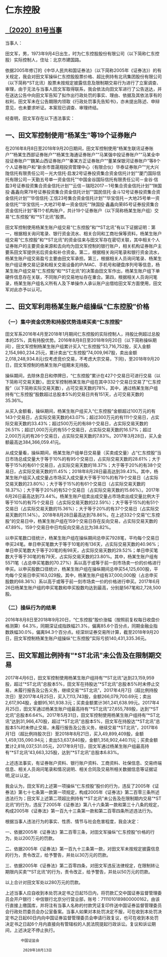 # 仁东控股

## [〔2020〕81号当事](http://www.csrc.gov.cn/pub/zjhpublic/G00306212/202012/t20201214_388158.htm)



当事人：

田文军，男，1973年9月4日出生，时为仁东控股股份有限公司（以下简称仁东控股）实际控制人，住址：北京市建国路。



依据2005年修订的《中华人民共和国证券法》（以下简称2005年《证券法》）的有关规定，我会对田文军操纵仁东控股股票价格、超比例持有北讯集团股份有限公司（以下简称*ST北讯）股票未按规定披露信息及限制期交易行为进行了立案调查、审理，由于无法与当事人田文军取得联系，我会依法向田文军进行了公告送达，并在送达公告中向田文军告知了拟作出行政处罚的事实、理由、依据及其依法享有的权利，田文军未在公告期限内领取《行政处罚事先告知书》，亦未提出陈述、申辩意见，也未要求听证。本案现已调查、审理终结。



经查明，田文军存在以下违法事实：



## 一、田文军控制使用“杨某生”等19个证券账户

在2016年8月8日至2018年9月20日期间，田文军控制使用“杨某生联讯证券账户”“杨某生西部证券账户”“杨某生海通证券账户”“马某强中投证券账户”“马某全中投证券账户”“魏某山西证券账户”“秦某方正证券账户”“董某保银河证券账户”等8个个人证券账户和“新余市晋晟翔投资管理中心（有限合伙）华泰证券账户”“光大兴陇信托有限责任公司－光大信托·启发2号证券投资集合资金信托计划”“厦门国际信托有限公司－天勤五号单一资金信托”“中国金谷国际信托有限责任公司－金谷·信盈3号证券投资集合资金信托计划”“云信－瑞阳2017－1号集合资金信托计划”“陕国投·鑫鑫向荣78号证券投资集合资金信托计划”“国民信托·金斗12号证券投资集合资金信托计划”“华信信托·工信23号集合资金信托计划”“华宝信托－大地25号单一资金信托”“华宝信托－大地21号单一资金信托”“陕国投·鑫鑫向荣85号证券投资集合资金信托计划”等11个机构账户，共计19个证券账户（以下简称杨某生账户组）交易“仁东控股”和“*ST北讯”股票。



田文军控制使用杨某生账户组交易“仁东控股”和“*ST北讯”有以下证据证明：第一，根据相关询问笔录、银行资金流水、相关合同和工商社保等资料，杨某生账户组交易“仁东控股”和“*ST北讯”的资金往来与田文军存在密切关联，其中相关个人证券账户的主要资金来源和去向均为田文军控制的银行账户，相关机构证券账户主要系田文军提供劣后资金和补仓资金。第二，根据相关询问笔录和银行资金流水，杨某生账户组交易盈亏主要由田文军承担。第三，根据相关人员询问笔录、杨某生账户组证券交易记录和相关交易设备的IP/MAC、手机号和硬盘序列号等信息，杨某生账户组交易“仁东控股”和“*ST北讯”的决策由田文军作出，杨某生账户组下单硬件信息存在关联，不同账户的交易地址存在重合。第四，根据相关人员询问笔录，杨某生账户组名义所有人及下单操作人承认账户出借给田文军方面使用，田文军对此亦予以认可。



## 二、田文军利用杨某生账户组操纵“仁东控股”价格

### （一）集中资金优势和持股优势连续买卖“仁东控股”

田文军系2016年4月至2018年1月期间仁东控股的实际控制人，持股比例超过总股本的25%，具有持股优势。2016年8月8日至2018年9月20日（以下简称操纵期间），田文军控制杨某生账户组累计买入“仁东控股”53,716,752股，买入金额2,154,980,234.25元，累计卖出“仁东控股”74,009,967股，卖出金额2,018,248,934.8元(仅考虑竞价交易，不考虑大宗交易，下同)，至2018年9月20日，田文军控制的杨某生账户组期末无持股。

操纵期间，去除休息日和停牌日，“仁东控股”累计在427个交易日可进行交易（以下简称可交易天数）。田文军控制杨某生账户组在其中332个交易日交易了“仁东控股”（以下简称实际交易天数），占可交易天数的78%，其中，通过杨某生账户组持有“仁东控股”股数超过总股本5%的交易日共有151天，占可交易天数的35.36%。



从买入金额看，操纵期间，杨某生账户组买入“仁东控股”金额超过100万元的有143个交易日，占实际交易天数的43.07%；超过300万元的有111个交易日，占实际交易天数的33.43%；超过500万元的有88个交易日，占实际交易天数的26.51%；超过1,000万元的有55个交易日，占实际交易天数的16.57%；超过2,000万元的有26个交易日，占实际交易天数的7.83%。2017年3月28日，买入金额最高达384,366,059.41元。



从成交量看，操纵期间，杨某生账户组单日交易量（买卖成交量）占“仁东控股”当日市场总成交量大于等于10%的有95个交易日，占实际交易天数的28.61%；大于等于15%的有61个交易日，占实际交易天数的18.37%；大于等于20%的有38个交易日，占实际交易天数的11.45%；2018年8月28日最高达到39.43%。其中，杨某生账户组买入成交量占市场买入成交量大于等于10%的有79个交易日（占实际交易天数的23.80%）；大于等于15%的有61个交易日（占实际交易天数的18.37%）；大于等于20%的有52个交易日（占实际交易天数的15.66%）。2017年6月26日最高达到73.44%。杨某生账户组卖出成交量占市场卖出成交量比例大于等于10%的有75个交易日（占实际交易天数的22.59%）；大于等于15%的有51个交易日（占实际交易天数的15.36%）；大于等于20%的有37个交易日（占实际交易天数的11.14%）。2018年8月28日最高达到78.86%。在上述332个交易“仁东控股”的交易日中，杨某生账户组在159个交易日存在反向交易，占实际交易天数的47.89%，159个交易日中日均反向交易占比为38.82%。

以申买笔数口径统计，杨某生账户组在操纵期间总申买7928笔，平均每个交易日申买24笔。单日申买笔数大于等于10笔的有136天，占实际交易天数的40.96%；单日申买笔数大于等于20笔的有98天，占实际交易天数的29.52%；单日申买笔数大于等于30笔的有79天，占实际交易天数的23.80%。其中，杨某生账户组有5571笔（占总申买笔数的70.27%）系以高于或等于前一刻市场卖一价的价格进行申买。以申买股数口径统计，杨某生账户组在操纵期间总申买54,125,600股，平均每个交易日申买163,029股。其中，杨某生账户组有37,000,000股（占总申买股数的68.36%）系以高于或等于前一刻市场卖一价的价格进行申买。2017年6月26日杨某生账户组的申买笔数和申买股数均达到最高，分别是567笔和2,728,500股。

### （二）操纵行为的结果

2016年8月8日至2018年9月20日，“仁东控股”股价涨幅（按照前复权每日收盘价格测算）64.3%，同期深证成指跌幅21.3%，偏离85.6个百分点，同期金融业指数跌幅30.0%，偏离94.3个百分点。经深圳证券交易所计算，截至2018年9月20日，田文军控制杨某生账户组操纵“仁东控股”实际亏损140,431,335.36元。



## 三、田文军超比例持有“*ST北讯”未公告及在限制期交易

2017年4月6日，田文军控制使用杨某生账户组持有“*ST北讯”达到23,159,959股，超过“*ST北讯”总股本5%，田文军在持股达“*ST北讯”总股本5%时未停止交易，未履行报告及公告义务，继续交易“*ST北讯”，2017年4月7日（超比例持股次日）至2017年4月25日，买入7,113,743股，金额266,079,700.69元；卖出2,617,904股，金额95,161,938.3元；买卖金额累计361,241,638.99元。2017年4月25日，田文军通过杨某生账户组最高持有“*ST北讯”27,655,789股，达到“*ST北讯”总股本6.64%。2017年5月31日，田文军控制使用杨某生账户组持有“*ST北讯”达到31,966,470股，超过“*ST北讯”总股本5%，田文军在持股达“*ST北讯”总股本5%时未停止交易，未履行报告及公告义务，继续交易“*ST北讯”，2017年6月1日（超比例持股次日）至2018年8月21日，买入49,899,409股，金额1,459,135,090.94元；卖出53,637,840股，金额1,358,902,440.11元；买卖金额累计2,818,037,531.05元，2017年9月1日，田文军通过杨某生账户组最高持有“*ST北讯”43,663,325股，达到“*ST北讯”总股本6.83%。

上述违法事实，有证券账户资料、银行账户资料、工商资料、社保信息、交易终端信息、相关人员询问笔录和情况说明、相关合同及交易所相关数据信息等证据证明,足以认定。

我会认为，田文军的上述第一项操纵“仁东控股”股价的行为，违反了2005年《证券法》第七十七条第一款第一项规定，构成2005年《证券法》第二百零三条所述违法行为；田文军上述第二项超比例持有“*ST北讯”未公告及在限制期内交易“*ST北讯”的行为，违反了2005年《证券法》第八十六条第一款和第三十八条的规定，构成2005年《证券法》第一百九十三条第一款和第二百零四条所述违法行为。

根据当事人违法行为的事实、性质、情节与社会危害程度，我会决定：

一、依据2005年《证券法》第二百零三条，对田文军操纵“仁东控股”价格的行为，处以200万元的罚款。

二、依据2005年《证券法》第一百九十三条第一款，对田文军未按规定披露信息的行为，责令改正，给予警告，并处以30万元的罚款。

三、依据2005年《证券法》第二百零四条，对田文军违反法律规定，在限制转让期限内买卖“*ST北讯”的行为，责令改正，给予警告，并处以50万元的罚款。

以上合计对田文军处以280万元的罚款。

上述当事人应自收到本处罚决定书之日起15日内，将罚款汇交中国证券监督管理委员会开户银行：中信银行北京分行营业部，账号：7111010189800000162，由该行直接上缴国库，并将注有当事人名称的付款凭证复印件送中国证券监督管理委员会行政处罚委员会办公室备案。当事人如果对本处罚决定不服，可在收到本处罚决定书之日起60日内向中国证券监督管理委员会申请行政复议，也可在收到本处罚决定书之日起6个月内直接向有管辖权的人民法院提起行政诉讼。复议和诉讼期间，上述决定不停止执行。

           中国证监会 

            2020年10月13日